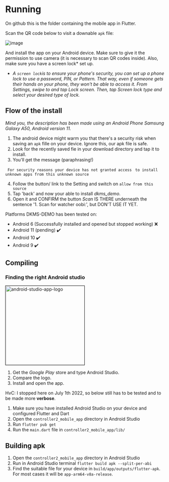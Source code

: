 # Running

On github this is the folder containing the mobile app in Flutter.

Scan the QR code below to visit a downable `apk` file:

![image](https://user-images.githubusercontent.com/83274413/176196207-3110f5cd-ceb6-456c-bfae-60a6d726ff3a.png)

And install the app on your Android device. Make sure to give it the permission to use camera (it is necessary to scan QR codes inside). Also, make sure you have a screen lock* set up.

* *A `screen lock`is to ensure your phone's security, you can set up a phone lock to use a password, PIN, or Pattern. That way, even if someone gets their hands on your phone, they won't be able to access it. From Settings, swipe to and tap Lock screen. Then, tap Screen lock type and select your desired type of lock.*

## Flow of the install

*Mind you, the description has been made using an Android Phone Samsung Galaxy A50, Android version 11.*

1. The android device might warm you that there's a security risk when saving an `apk` fille on your device. Ignore this, our apk file is safe.
2. Look for the recently saved fie in your download directory and tap it to install.
3. You'll get the message (paraphrasing!)

``` For security reasons your device has not granted access```
``` to install unknown apps from this unknown source```

4. Follow the button/ link to the Setting and switch on ```allow from this source```
5. Tap 'back' and now your able to install *dkms_demo*.
6. Open it and CONFIRM the button *Scan* IS THERE underneath the sentence '1. Scan for watcher oobi:', but DON'T USE IT YET.

Platforms DKMS-DEMO has been tested on:

* Android 6 (Successfully installed and opened but stopped working) ❌
* Android 11 (pending) ✔️
* Android 10 ✔️
* Android 9 ✔️



## Compiling

### Finding the right Android studio

<img src="../images/android-studio-app.png" alt="android-studio-app-logo" border="1" width="250"> 

1. Get the *Google Play* store and type Android Studio. 
2. Compare the logo.
3. Install and open the app.

HvC: I stopped here on July 1th 2022, so below still has to be tested and to be made more **verbose**.

1. Make sure you have installed Android Studio on your device and configured Flutter and Dart
2. Open the `controller2_mobile_app` directory in Android Studio
3. Run `flutter pub get`
4. Run the `main.dart` file in `controller2_mobile_app/lib/`

## Building apk

1. Open the `controller2_mobile_app` directory in Android Studio
2. Run in Android Studio terminal `flutter build apk --split-per-abi`
3. Find the suitable file for your device in `build/app/outputs/flutter-apk`. For most cases it will be `app-arm64-v8a-release`.
